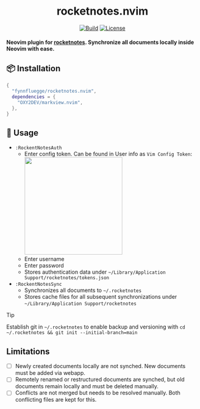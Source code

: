 <div align="center">
  
  # rocketnotes.nvim
  
  [![Build](https://github.com/fynnfluegge/rocketnotes.nvim/actions/workflows/ci.yml/badge.svg)](https://github.com/fynnfluegge/rocketnotes.nvim/actions/workflows/ci.yml)
  [![License](https://img.shields.io/badge/License-MIT%20-green.svg)](https://opensource.org/licenses/MIT)

</div>

#### Neovim plugin for [rocketnotes](https://www.takeniftynotes.net/). Synchronize all documents locally inside Neovim with ease.

## 📦 Installation

```lua
{
  "fynnfluegge/rocketnotes.nvim",
  dependencies = {
    "OXY2DEV/markview.nvim",
  },
}

```

## 🚀 Usage

- `:RockentNotesAuth`
  - Enter config token. Can be found in User info as `Vim Config Token`:  
    <img width="256" src="https://github.com/user-attachments/assets/9da5522f-1927-42cd-81fe-190104df83e5" />
  - Enter username
  - Enter password
  - Stores authentication data under `~/Library/Application Support/rocketnotes/tokens.json`
- `:RockentNotesSync`
  - Synchronizes all documents to `~/.rocketnotes`
  - Stores cache files for all subsequent synchronizations under `~/Library/Application Support/rocketnotes`

> [!TIP]
> Establish git in `~/.rocketnotes` to enable backup and versioning with `cd ~/.rocketnotes && git init --initial-branch=main`

## Limitations

- [ ] Newly created documents locally are not synched. New documents must be added via webapp.
- [ ] Remotely renamed or restructured documents are synched, but old documents remain locally and must be deleted manually.
- [ ] Conflicts are not merged but needs to be resolved manually. Both conflicting files are kept for this.
